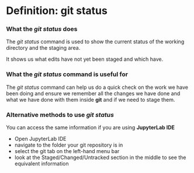 # Definition: git status

### What the *git status* does
The *git status* command is used to show the current status of the working directory and the staging area.

It shows us what edits have not yet been staged and which have.

### What the *git status* command is useful for
The *git status* command can help us do a quick check on the work we have been doing and ensure we remember all the changes we have done and what we have done with them inside **git** and if we need to stage them.

### Alternative methods to use *git status*
You can access the same information if you are using **JupyterLab IDE**
- Open JupyterLab IDE
- navigate to the folder your git repository is in
- select the git tab on the left-hand menu bar
- look at the Staged/Changed/Untracked section in the middle to see the equivalent information 



